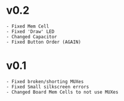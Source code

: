 # v0.2
    - Fixed Mem Cell
    - Fixed 'Draw' LED
    - Changed Capacitor
    - Fixed Button Order (AGAIN)

# v0.1
    - Fixed broken/shorting MUXes
    - Fixed Small silkscreen errors
    - Changed Board Mem Cells to not use MUXes

